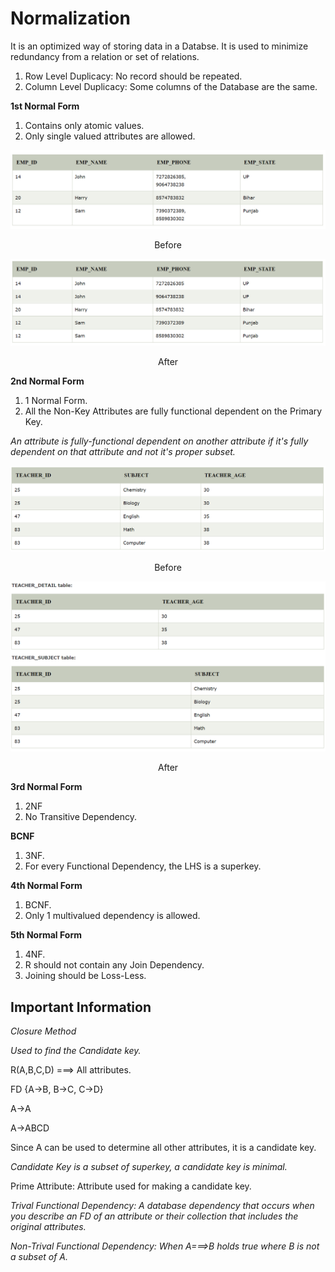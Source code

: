 # Normalization

It is an optimized way of storing data in a Databse. It is used to minimize redundancy from a relation or set of relations.

1. Row Level Duplicacy: No record should be repeated.
2. Column Level Duplicacy: Some columns of the Database are the same.

**1st Normal Form**

1. Contains only atomic values.
2. Only single valued attributes are allowed.

![Before](.\Images\Before1NF.png)
<center>Before</center>

![After](.\Images\After1NF.png)
<center>After</center>

**2nd Normal Form**

1. 1 Normal Form.
2. All the Non-Key Attributes are fully functional dependent on the Primary Key.

*An attribute is fully-functional dependent on another attribute if it's fully dependent on that attribute and not it's proper subset.*

![Before](.\Images\Before2NF.png)
<center>Before</center>

![After](.\Images\After2NF.png)
<center>After</center>

**3rd Normal Form**

1. 2NF
2. No Transitive Dependency.

**BCNF**

1. 3NF.
2. For every Functional Dependency, the LHS is a superkey.

**4th Normal Form**

1. BCNF.
2. Only 1 multivalued dependency is allowed.

**5th Normal Form**

1. 4NF.
2. R should not contain any Join Dependency.
3. Joining should be Loss-Less.

## Important Information

*Closure Method*

*Used to find the Candidate key.*

R(A,B,C,D) ===> All attributes.

FD  {A->B, B->C, C->D}

A->A

A->ABCD

Since A can be used to determine all other attributes, it is a candidate key.

*Candidate Key is a subset of superkey, a candidate key is minimal.*

Prime Attribute: Attribute used for making a candidate key.

*Trival Functional Dependency: A database dependency that occurs when you describe an FD of an attribute or their collection that includes the original attributes.*

*Non-Trival Functional Dependency: When A===>B holds true where B is not a subset of A.*